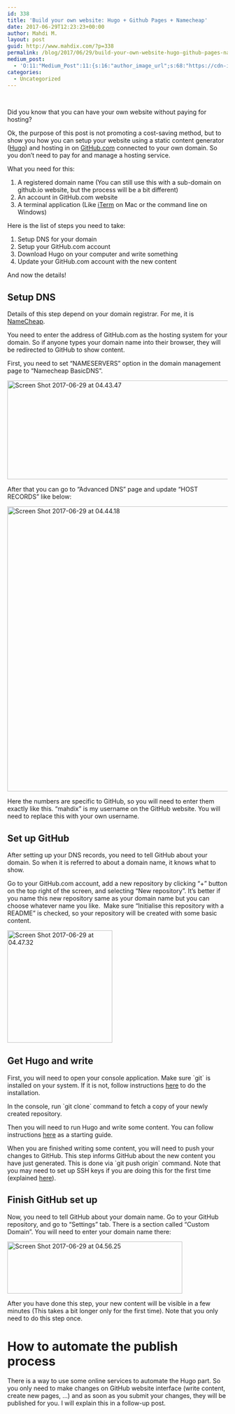 ```yaml
---
id: 338
title: 'Build your own website: Hugo + Github Pages + Namecheap'
date: 2017-06-29T12:23:23+00:00
author: Mahdi M.
layout: post
guid: http://www.mahdix.com/?p=338
permalink: /blog/2017/06/29/build-your-own-website-hugo-github-pages-namecheap/
medium_post:
  - 'O:11:"Medium_Post":11:{s:16:"author_image_url";s:68:"https://cdn-images-1.medium.com/fit/c/200/200/0*a70L__x5V0qVwdcB.jpg";s:10:"author_url";s:26:"https://medium.com/@mahdix";s:11:"byline_name";N;s:12:"byline_email";N;s:10:"cross_link";s:2:"no";s:2:"id";s:12:"4b3b0b781f29";s:21:"follower_notification";s:3:"yes";s:7:"license";s:19:"all-rights-reserved";s:14:"publication_id";s:2:"-1";s:6:"status";s:6:"public";s:3:"url";s:90:"https://medium.com/@mahdix/build-your-own-website-hugo-github-pages-namecheap-4b3b0b781f29";}'
categories:
  - Uncategorized
---
```

&nbsp;

Did you know that you can have your own website without paying for hosting?

Ok, the purpose of this post is not promoting a cost-saving method, but to show you how you can setup your website using a static content generator ([Hugo](https://gohugo.io/)) and hosting in on [GitHub.com](http://github.com) connected to your own domain. So you don&#8217;t need to pay for and manage a hosting service.

What you need for this:

  1. A registered domain name (You can still use this with a sub-domain on github.io website, but the process will be a bit different)
  2. An account in GitHub.com website
  3. A terminal application (Like [iTerm](https://www.iterm2.com/) on Mac or the command line on Windows)

Here is the list of steps you need to take:

  1. Setup DNS for your domain
  2. Setup your GitHub.com account
  3. Download Hugo on your computer and write something
  4. Update your GitHub.com account with the new content

And now the details!

## Setup DNS

Details of this step depend on your domain registrar. For me, it is [NameCheap](https://www.namecheap.com/).

You need to enter the address of GitHub.com as the hosting system for your domain. So if anyone types your domain name into their browser, they will be redirected to GitHub to show content.

First, you need to set &#8220;NAMESERVERS&#8221; option in the domain management page to &#8220;Namecheap BasicDNS&#8221;.

<a href="http://www.mahdix.com/wp-content/uploads/2017/06/Screen-Shot-2017-06-29-at-04.43.47.png" rel="attachment wp-att-345"><img class="alignnone size-full wp-image-345" src="http://www.mahdix.com/wp-content/uploads/2017/06/Screen-Shot-2017-06-29-at-04.43.47.png" alt="Screen Shot 2017-06-29 at 04.43.47" width="1044" height="226" /></a>

After that you can go to &#8220;Advanced DNS&#8221; page and update &#8220;HOST RECORDS&#8221; like below:

<a href="http://www.mahdix.com/wp-content/uploads/2017/06/Screen-Shot-2017-06-29-at-04.44.18.png" rel="attachment wp-att-346"><img class="alignnone size-full wp-image-346" src="http://www.mahdix.com/wp-content/uploads/2017/06/Screen-Shot-2017-06-29-at-04.44.18.png" alt="Screen Shot 2017-06-29 at 04.44.18" width="1926" height="652" /></a>

Here the numbers are specific to GitHub, so you will need to enter them exactly like this. &#8220;mahdix&#8221; is my username on the GitHub website. You will need to replace this with your own username.

## Set up GitHub

After setting up your DNS records, you need to tell GitHub about your domain. So when it is referred to about a domain name, it knows what to show.

Go to your GitHub.com account, add a new repository by clicking &#8220;+&#8221; button on the top right of the screen, and selecting &#8220;New repository&#8221;. It&#8217;s better if you name this new repository same as your domain name but you can choose whatever name you like.  Make sure &#8220;Initialise this repository with a README&#8221; is checked, so your repository will be created with some basic content.

<a href="http://www.mahdix.com/wp-content/uploads/2017/06/Screen-Shot-2017-06-29-at-04.47.32.png" rel="attachment wp-att-347"><img class="alignnone wp-image-347" src="http://www.mahdix.com/wp-content/uploads/2017/06/Screen-Shot-2017-06-29-at-04.47.32.png" alt="Screen Shot 2017-06-29 at 04.47.32" width="240" height="257" /></a>

## Get Hugo and write

First, you will need to open your console application. Make sure \`git\` is installed on your system. If it is not, follow instructions [here](https://git-scm.com/book/en/v2/Getting-Started-Installing-Git) to do the installation.

In the console, run \`git clone\` command to fetch a copy of your newly created repository.

Then you will need to run Hugo and write some content. You can follow instructions [here](https://gohugo.io/overview/quickstart/) as a starting guide.

When you are finished writing some content, you will need to push your changes to GitHub. This step informs GitHub about the new content you have just generated. This is done via \`git push origin\` command. Note that you may need to set up SSH keys if you are doing this for the first time (explained [here](https://help.github.com/articles/adding-a-new-ssh-key-to-your-github-account/)).

## Finish GitHub set up

Now, you need to tell GitHub about your domain name. Go to your GitHub repository, and go to &#8220;Settings&#8221; tab. There is a section called &#8220;Custom Domain&#8221;. You will need to enter your domain name there:

<a href="http://www.mahdix.com/wp-content/uploads/2017/06/Screen-Shot-2017-06-29-at-04.56.25.png" rel="attachment wp-att-348"><img class="alignnone wp-image-348" src="http://www.mahdix.com/wp-content/uploads/2017/06/Screen-Shot-2017-06-29-at-04.56.25.png" alt="Screen Shot 2017-06-29 at 04.56.25" width="400" height="119" /></a>

After you have done this step, your new content will be visible in a few minutes (This takes a bit longer only for the first time). Note that you only need to do this step once.

# How to automate the publish process

There is a way to use some online services to automate the Hugo part. So you only need to make changes on GitHub website interface (write content, create new pages, &#8230;) and as soon as you submit your changes, they will be published for you. I will explain this in a follow-up post.

&nbsp;